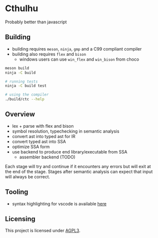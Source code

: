# Cthulhu

Probably better than javascript

## Building
* building requires `meson`, `ninja`, `gmp` and a C99 compliant compiler
* building also requires `flex` and `bison`
    - windows users can use `win_flex` and `win_bison` from choco

```sh
meson build
ninja -C build

# running tests
ninja -C build test

# using the compiler
./build/ctc --help
```

## Overview

* lex + parse with flex and bison
* symbol resolution, typechecking in semantic analysis
* convert ast into typed ast for IR
* convert typed ast into SSA
* optimize SSA form
* use backend to produce end library/executable from SSA 
  * assembler backend (TODO)

Each stage will try and continue if it encounters any errors but will exit at the end of the stage.
Stages after semantic analysis can expect that input will always be correct.

## Tooling

* syntax highlighting for vscode is available [here](https://github.com/apache-hb/ctu-vscode)

## Licensing

This project is licensed under [AGPL3](./LICENSE).
